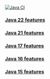 [![Java CI](https://github.com/maxxkia/java-features/actions/workflows/code-build.yaml/badge.svg)](https://github.com/maxxkia/java-features/actions/workflows/code-build.yaml)

[//]: # (TODO: switch to asciidoc)
### [Java 22 features](java-22/readme.md)
### [Java 21 features](java-21/readme.md)
### [Java 17 features](java-17/readme.md)
### [Java 16 features](java-16/readme.md)
### [Java 15 features](java-15/readme.md)